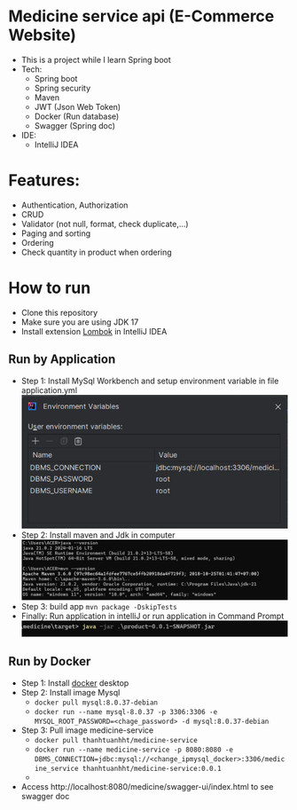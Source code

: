 # Medicine service api (E-Commerce Website)

- This is a project while I learn Spring boot
- Tech:
    - Spring boot
    - Spring security
    - Maven
    - JWT (Json Web Token)
    - Docker (Run database)
    - Swagger (Spring doc)
- IDE:
    - IntelliJ IDEA

# Features:
- Authentication, Authorization
- CRUD
- Validator (not null, format, check duplicate,...)
- Paging and sorting
- Ordering 
- Check quantity in product when ordering

# How to run
- Clone this repository
- Make sure you are using JDK 17
- Install extension [Lombok](https://projectlombok.org/) in IntelliJ IDEA

## Run by Application 
- Step 1: Install MySql Workbench and setup environment variable in file application.yml
  ![My Image](images/config_database.png)
- Step 2: Install maven and Jdk in computer
  ![My Image](images/maven_jdk.png)
- Step 3: build app
  ``mvn package -DskipTests``
- Finally: Run application in intelliJ or run application in Command Prompt
  ![My Image](images/run_command.png)
## Run by Docker 
- Step 1: Install [docker](https://www.docker.com/products/docker-desktop/) desktop
- Step 2: Install image Mysql
  - ``docker pull mysql:8.0.37-debian``
  - ``docker run --name mysql-8.0.37 -p 3306:3306 -e MYSQL_ROOT_PASSWORD=<chage_password> -d mysql:8.0.37-debian``
- Step 3: Pull image medicine-service 
  - ``docker pull thanhtuanhht/medicine-service``
  - ``docker run --name medicine-service -p 8080:8080 -e DBMS_CONNECTION=jdbc:mysql://<change_ipmysql_docker>:3306/medicine_service thanhtuanhht/medicine-service:0.0.1``
  - 
- Access http://localhost:8080/medicine/swagger-ui/index.html to see swagger doc